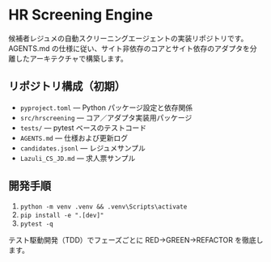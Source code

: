 # HR Screening Engine

候補者レジュメの自動スクリーニングエージェントの実装リポジトリです。  
AGENTS.md の仕様に従い、サイト非依存のコアとサイト依存のアダプタを分離したアーキテクチャで構築します。

## リポジトリ構成（初期）

- `pyproject.toml` — Python パッケージ設定と依存関係
- `src/hrscreening` — コア／アダプタ実装用パッケージ
- `tests/` — pytest ベースのテストコード
- `AGENTS.md` — 仕様および更新ログ
- `candidates.jsonl` — レジュメサンプル
- `Lazuli_CS_JD.md` — 求人票サンプル

## 開発手順

1. `python -m venv .venv && .venv\Scripts\activate`
2. `pip install -e ".[dev]"`
3. `pytest -q`

テスト駆動開発（TDD）でフェーズごとに RED→GREEN→REFACTOR を徹底します。

